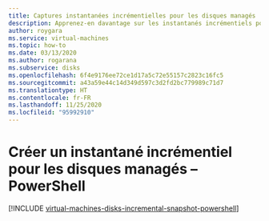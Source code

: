```yaml
---
title: Captures instantanées incrémentielles pour les disques managés
description: Apprenez-en davantage sur les instantanés incrémentiels pour les disques managés, notamment sur la manière de les créer à l’aide de PowerShell et d’Azure Resource Manager.
author: roygara
ms.service: virtual-machines
ms.topic: how-to
ms.date: 03/13/2020
ms.author: rogarana
ms.subservice: disks
ms.openlocfilehash: 6f4e9176ee72ce1d17a5c72e55157c2823c16fc5
ms.sourcegitcommit: a43a59e44c14d349d597c3d2fd2bc779989c71d7
ms.translationtype: HT
ms.contentlocale: fr-FR
ms.lasthandoff: 11/25/2020
ms.locfileid: "95992910"
---
```

# <a name="create-an-incremental-snapshot-for-managed-disks---powershell"></a>Créer un instantané incrémentiel pour les disques managés – PowerShell
[!INCLUDE [virtual-machines-disks-incremental-snapshot-powershell](../../../includes/virtual-machines-disks-incremental-snapshot-powershell.md)]
